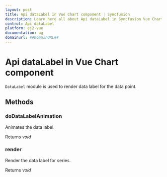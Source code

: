 ```yaml
---
layout: post
title: Api dataLabel in Vue Chart component | Syncfusion
description: Learn here all about Api dataLabel in Syncfusion Vue Chart component of Syncfusion Essential JS 2 and more.
control: Api dataLabel 
platform: ej2-vue
documentation: ug
domainurl: ##DomainURL##
---
```


# Api dataLabel in Vue Chart component

`DataLabel` module is used to render data label for the data point.

## Methods

### doDataLabelAnimation

Animates the data label.

Returns *void*

### render

Render the data label for series.

Returns *void*
